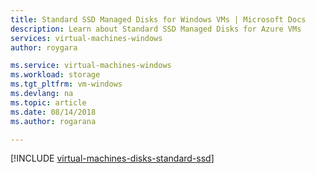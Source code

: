 ```yaml
---
title: Standard SSD Managed Disks for Windows VMs | Microsoft Docs
description: Learn about Standard SSD Managed Disks for Azure VMs
services: virtual-machines-windows
author: roygara

ms.service: virtual-machines-windows
ms.workload: storage
ms.tgt_pltfrm: vm-windows
ms.devlang: na
ms.topic: article
ms.date: 08/14/2018
ms.author: rogarana

---
```

[!INCLUDE [virtual-machines-disks-standard-ssd](../../../includes/virtual-machines-disks-standard-ssd.md)]